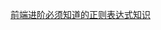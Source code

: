 [前端进阶必须知道的正则表达式知识](https://www.freecodecamp.org/chinese/news/qian-duan-jin-jie-bi-xu-zhi-dao-de-zheng-ze-biao-da-shi-zhi-shi/)